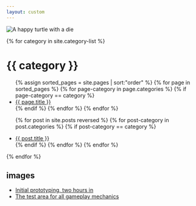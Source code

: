 ```yaml
---
layout: custom
---
```


![A happy turtle with a die](/media/capsule_image.png)

{% for category in site.category-list %}
# {{ category }}
<ul>
  {% assign sorted_pages = site.pages | sort:"order" %}
  {% for page in sorted_pages %}
    {% for page-category in page.categories %}
      {% if page-category == category %}
        <li><a href="{{ site.baseurl }}{{ page.url }}">{{ page.title }}</a></li>
      {% endif %}
    {% endfor %}
  {% endfor %}

  {% for post in site.posts reversed %}
    {% for post-category in post.categories %}
      {% if post-category == category %}
        <li><a href="{{ site.baseurl }}{{ post.url }}">{{ post.title }}</a></li>
      {% endif %}
    {% endfor %}
  {% endfor %}
</ul>
{% endfor %}

## images
- [Initial prototyping, two hours in](/media/hours_02.png)
- [The test area for all gameplay mechanics](/media/test_area.png)